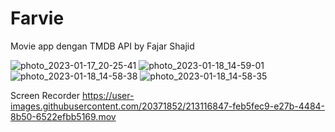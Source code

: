 # Farvie
Movie app dengan TMDB API by Fajar Shajid

![photo_2023-01-17_20-25-41](https://user-images.githubusercontent.com/20371852/213115404-a8232ed2-72fd-4686-bfb8-48faf6d1965a.jpg)
![photo_2023-01-18_14-59-01](https://user-images.githubusercontent.com/20371852/213115478-4b6f9c79-fe9f-4064-89a9-e41ec87a99e6.jpg)
![photo_2023-01-18_14-58-38](https://user-images.githubusercontent.com/20371852/213115492-27a6d632-6cf8-4b73-945f-3b831fd97714.jpg)
![photo_2023-01-18_14-58-35](https://user-images.githubusercontent.com/20371852/213115517-2585fd30-eb5a-48d8-9d36-8cbcc193c093.jpg)

Screen Recorder
https://user-images.githubusercontent.com/20371852/213116847-feb5fec9-e27b-4484-8b50-6522efbb5169.mov

